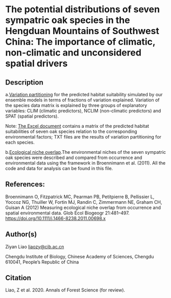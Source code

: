 # The potential distributions of seven sympatric oak species in the Hengduan Mountains of Southwest China: The importance of climatic, non-climatic and unconsidered spatial drivers

## Description

a.[Variation partitioning](https://github.com/optiforziyan/Oak_Liao_et_al_2020_AFS/tree/master/Variation%20partitioning) 
for the predicted habitat suitability simulated by our ensemble models in terms of fractions of variation explained. Variation of the species data matrix is explained by three groups of explanatory variables: CLIM (climatic predictors), NCLIM (non-climatic predictors) and SPAT (spatial predictors).

Note:
[The Excel document](https://github.com/optiforziyan/Oak_Liao_et_al_2020_AFS/blob/master/Variation%20partitioning/Occurrence_probability_matrix.xlsx)
contains a matrix of the predicted habitat suitabilities of seven oak species relation to the corresponding environmental factors; TXT files are the results of variation partitioning for each species.

b.[Ecological niche overlap](https://github.com/optiforziyan/Oak_Liao_et_al_2020_AFS/tree/master/Ecological%20niche%20overlap).The environmental niches of the seven sympatric oak species were described and compared from occurrence and environmental data using the framework in Broennimann et al. (2011). All the code and data for analysis can be found in this file.

## References: 
Broennimann O, Fitzpatrick MC, Pearman PB, Petitpierre B, Pellissier L, Yoccoz NG, Thuiller W, Fortin MJ, Randin C, Zimmermann NE, Graham CH, Guisan A (2012) Measuring ecological niche overlap from occurrence and spatial environmental data. Glob Ecol Biogeogr 21:481–497. https://doi.org/10.1111/j.1466-8238.2011.00698.x


## Author(s)

Ziyan Liao liaozy@cib.ac.cn

Chengdu Institute of Biology, Chinese Academy of Sciences, Chengdu 610041, People’s Republic of China


## Citation
Liao, Z et al. 2020. Annals of Forest Science (for review).
